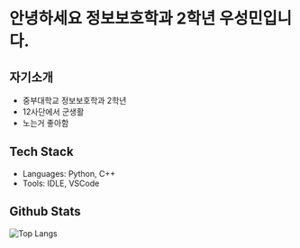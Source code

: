 # 안녕하세요 정보보호학과 2학년 우성민입니다.

## 자기소개
- 중부대학교 정보보호학과 2학년
- 12사단에서 군생활
- 노는거 좋아함

## Tech Stack
- Languages: Python, C++
- Tools: IDLE, VSCode

## Github Stats
![Top Langs](https://github-readme-stats.vercel.app/api/top-langs/?username=seongmin-woo&layout=compact&theme=tokyonight)


